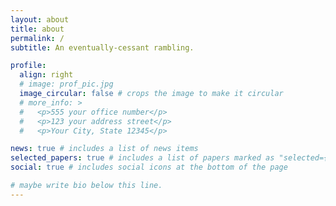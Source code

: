 ```yaml
---
layout: about
title: about
permalink: /
subtitle: An eventually-cessant rambling.

profile:
  align: right
  # image: prof_pic.jpg
  image_circular: false # crops the image to make it circular
  # more_info: >
  #   <p>555 your office number</p>
  #   <p>123 your address street</p>
  #   <p>Your City, State 12345</p>

news: true # includes a list of news items
selected_papers: true # includes a list of papers marked as "selected={true}"
social: true # includes social icons at the bottom of the page

# maybe write bio below this line.
---
```


<!-- [Blog](http://michael-ryan.github.io/blog) -->
